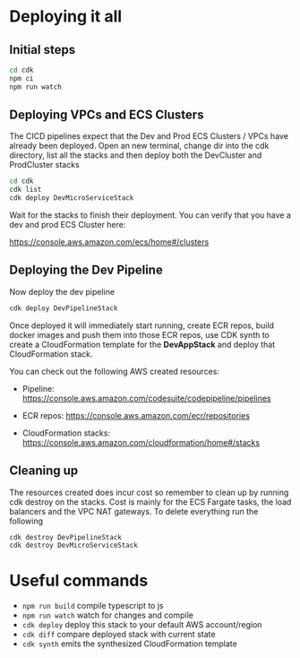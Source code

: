 # Deploying it all

## Initial steps

```bash
cd cdk
npm ci
npm run watch
```

## Deploying VPCs and ECS Clusters

The CICD pipelines expect that the Dev and Prod ECS Clusters / VPCs have already been deployed. Open an new terminal, change dir into the cdk directory, list all the stacks and then deploy both the DevCluster and ProdCluster stacks

```bash
cd cdk
cdk list
cdk deploy DevMicroServiceStack

```

Wait for the stacks to finish their deployment. You can verify that you have a dev and prod ECS Cluster here:

https://console.aws.amazon.com/ecs/home#/clusters

## Deploying the Dev Pipeline

Now deploy the dev pipeline

```bash
cdk deploy DevPipelineStack
```

Once deployed it will immediately start running, create ECR repos, build docker images and push them into those ECR repos, use CDK synth to create a CloudFormation template for the **DevAppStack** and deploy that CloudFormation stack.

You can check out the following AWS created resources:

- Pipeline: https://console.aws.amazon.com/codesuite/codepipeline/pipelines

- ECR repos: https://console.aws.amazon.com/ecr/repositories

- CloudFormation stacks: https://console.aws.amazon.com/cloudformation/home#/stacks

  
## Cleaning up

The resources created does incur cost so remember to clean up by running cdk destroy on the stacks. Cost is mainly for the ECS Fargate tasks, the load balancers and the VPC NAT gateways. To delete everything run the following

```
cdk destroy DevPipelineStack
cdk destroy DevMicroServiceStack
```



# Useful commands

 * `npm run build`   compile typescript to js
 * `npm run watch`   watch for changes and compile
 * `cdk deploy`      deploy this stack to your default AWS account/region
 * `cdk diff`        compare deployed stack with current state
 * `cdk synth`       emits the synthesized CloudFormation template